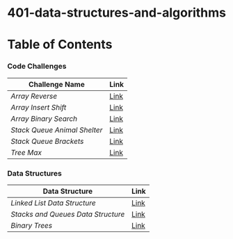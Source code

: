 # 401-data-structures-and-algorithms


# Table of Contents

### Code Challenges

| **Challenge Name**| **Link** |
| -----------| ----------- |
| _Array Reverse_| [Link](code_challenges/array-reverse/README.md)|
| _Array Insert Shift_| [Link](code_challenges/array-insert-shift/README.md)|
| _Array Binary Search_| [Link](code_challenges/array-binary-search/README.md)|
| _Stack Queue Animal Shelter_| [Link](https://github.com/Tareq-Zeyad/data-structures-and-algorithms/blob/main/python/code_challenges/stack_queue_animal_shelter/README.md)|
| _Stack Queue Brackets_| [Link](https://github.com/Tareq-Zeyad/data-structures-and-algorithms/blob/main/python/code_challenges/stack_queue_brackets/README.md)|
| _Tree Max_| [Link](https://github.com/Tareq-Zeyad/data-structures-and-algorithms/blob/main/python/data_structures/data_structures/trees/README.md)|


### Data Structures

| **Data Structure**| **Link** |
| -----------| ----------- |
| _Linked List Data Structure_| [Link](https://github.com/Tareq-Zeyad/data-structures-and-algorithms/blob/main/python/data_structures/data_structures/linked_list/README.md)|
| _Stacks and Queues Data Structure_| [Link](https://github.com/Tareq-Zeyad/data-structures-and-algorithms/blob/main/python/data_structures/data_structures/stack_and_queue/README.md)|
|_Binary Trees_| [Link](https://github.com/Tareq-Zeyad/data-structures-and-algorithms/blob/main/python/data_structures/data_structures/trees/README.md)|